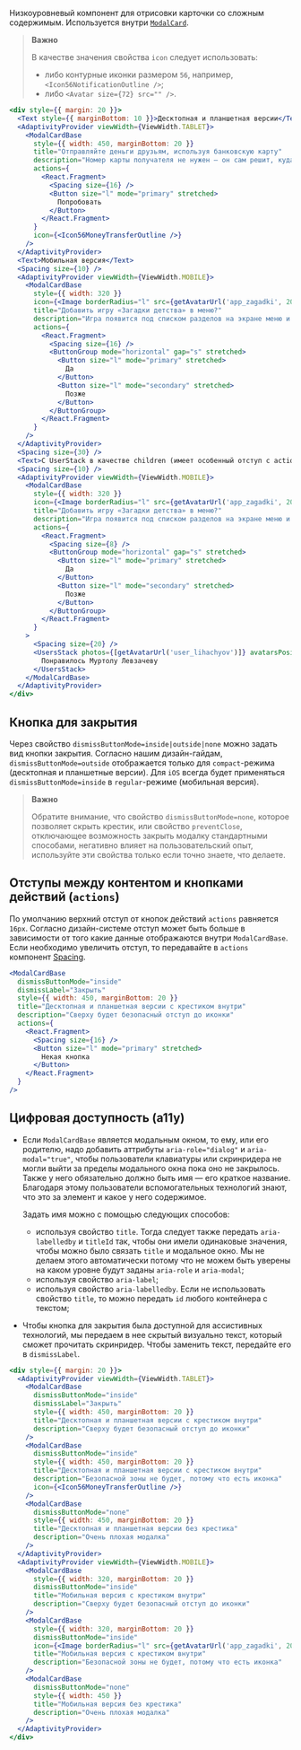 Низкоуровневый компонент для отрисовки карточки со сложным содержимым. Используется внутри [`ModalCard`](#/ModalCard).

> **Важно**
>
> В качестве значения свойства `icon` следует использовать:
>
> - либо контурные иконки размером `56`, например, `<Icon56NotificationOutline />`;
> - либо `<Avatar size={72} src="" />`.

```jsx { "props": { "layout": false, "iframe": false } }
<div style={{ margin: 20 }}>
  <Text style={{ marginBottom: 10 }}>Десктопная и планшетная версии</Text>
  <AdaptivityProvider viewWidth={ViewWidth.TABLET}>
    <ModalCardBase
      style={{ width: 450, marginBottom: 20 }}
      title="Отправляйте деньги друзьям, используя банковскую карту"
      description="Номер карты получателя не нужен — он сам решит, куда зачислить средства."
      actions={
        <React.Fragment>
          <Spacing size={16} />
          <Button size="l" mode="primary" stretched>
            Попробовать
          </Button>
        </React.Fragment>
      }
      icon={<Icon56MoneyTransferOutline />}
    />
  </AdaptivityProvider>
  <Text>Мобильная версия</Text>
  <Spacing size={10} />
  <AdaptivityProvider viewWidth={ViewWidth.MOBILE}>
    <ModalCardBase
      style={{ width: 320 }}
      icon={<Image borderRadius="l" src={getAvatarUrl('app_zagadki', 200)} size={72} />}
      title="Добавить игру «Загадки детства» в меню?"
      description="Игра появится под списком разделов на экране меню и будет всегда под рукой."
      actions={
        <React.Fragment>
          <Spacing size={16} />
          <ButtonGroup mode="horizontal" gap="s" stretched>
            <Button size="l" mode="primary" stretched>
              Да
            </Button>
            <Button size="l" mode="secondary" stretched>
              Позже
            </Button>
          </ButtonGroup>
        </React.Fragment>
      }
    />
  </AdaptivityProvider>
  <Spacing size={30} />
  <Text>С UserStack в качестве children (имеет особенный отступ c actions)</Text>
  <Spacing size={10} />
  <AdaptivityProvider viewWidth={ViewWidth.MOBILE}>
    <ModalCardBase
      style={{ width: 320 }}
      icon={<Image borderRadius="l" src={getAvatarUrl('app_zagadki', 200)} size={72} />}
      title="Добавить игру «Загадки детства» в меню?"
      description="Игра появится под списком разделов на экране меню и будет всегда под рукой."
      actions={
        <React.Fragment>
          <Spacing size={8} />
          <ButtonGroup mode="horizontal" gap="s" stretched>
            <Button size="l" mode="primary" stretched>
              Да
            </Button>
            <Button size="l" mode="secondary" stretched>
              Позже
            </Button>
          </ButtonGroup>
        </React.Fragment>
      }
    >
      <Spacing size={20} />
      <UsersStack photos={[getAvatarUrl('user_lihachyov')]} avatarsPosition="block-start">
        Понравилось Муртолу Левзачеву
      </UsersStack>
    </ModalCardBase>
  </AdaptivityProvider>
</div>
```

## Кнопка для закрытия

Через свойство `dismissButtonMode=inside|outside|none` можно задать вид кнопки закрытия.
Согласно нашим дизайн-гайдам, `dismissButtonMode=outside` отображается только для `compact`-режима (десктопная и планшетные версии).
Для `iOS` всегда будет применяться `dismissButtonMode=inside` в `regular`-режиме (мобильная версия).

> **Важно**
>
> Обратите внимание, что свойство `dismissButtonMode=none`, которое позволяет скрыть крестик, или свойство `preventClose`,
> отключающее возможность закрыть модалку стандартными способами,
> негативно влияет на пользовательский опыт, используйте эти свойства только если точно знаете, что делаете.

## Отступы между контентом и кнопками действий (`actions`)

По умолчанию верхний отступ от кнопок действий `actions` равняется `16px`. Согласно дизайн-системе отступ может быть больше в зависимости от того какие данные отображаются внутри `ModalCardBase`.
Если необходимо увеличить отступ, то передавайте в `actions` компонент [Spacing](#/Spacing).

```jsx static
<ModalCardBase
  dismissButtonMode="inside"
  dismissLabel="Закрыть"
  style={{ width: 450, marginBottom: 20 }}
  title="Десктопная и планшетная версии с крестиком внутри"
  description="Сверху будет безопасный отступ до иконки"
  actions={
    <React.Fragment>
      <Spacing size={16} />
      <Button size="l" mode="primary" stretched>
        Некая кнопка
      </Button>
    </React.Fragment>
  }
/>
```

## Цифровая доступность (a11y)

- Если `ModalCardBase` является модальным окном, то ему, или его родителю, надо добавить аттрибуты `aria-role="dialog"` и `aria-modal="true"`, чтобы пользователи клавиатуры или скринридера не могли выйти за пределы модального окна пока оно не закрылось. Также у него обязательно должно быть имя — его краткое название. Благодаря этому пользователи вспомогательных технологий знают, что это за элемент и какое у него содержимое.

  Задать имя можно с помощью следующих способов:

  - используя свойство `title`. Тогда следует также передать `aria-labelledby` и `titleId` так, чтобы они имели одинаковые значения, чтобы можно было связать `title` и модальное окно. Мы не делаем этого автоматически потому что не можем быть уверены на каком уровне будут заданы `aria-role` и `aria-modal`;
  - используя свойство `aria-label`;
  - используя свойство `aria-labelledby`. Если не использовать свойство `title`, то можно передать `id` любого контейнера с текстом;

- Чтобы кнопка для закрытия была доступной для ассистивных технологий, мы передаем в нее скрытый визуально текст, который сможет прочитать скринридер. Чтобы заменить текст, передайте его в `dismissLabel`.

```jsx { "props": { "layout": false, "iframe": false } }
<div style={{ margin: 20 }}>
  <AdaptivityProvider viewWidth={ViewWidth.TABLET}>
    <ModalCardBase
      dismissButtonMode="inside"
      dismissLabel="Закрыть"
      style={{ width: 450, marginBottom: 20 }}
      title="Десктопная и планшетная версии с крестиком внутри"
      description="Сверху будет безопасный отступ до иконки"
    />
    <ModalCardBase
      dismissButtonMode="inside"
      style={{ width: 450, marginBottom: 20 }}
      title="Десктопная и планшетная версии с крестиком внутри"
      description="Безопасной зоны не будет, потому что есть иконка"
      icon={<Icon56MoneyTransferOutline />}
    />
    <ModalCardBase
      dismissButtonMode="none"
      style={{ width: 450, marginBottom: 20 }}
      title="Десктопная и планшетная версии без крестика"
      description="Очень плохая модалка"
    />
  </AdaptivityProvider>
  <AdaptivityProvider viewWidth={ViewWidth.MOBILE}>
    <ModalCardBase
      style={{ width: 320, marginBottom: 20 }}
      dismissButtonMode="inside"
      title="Мобильная версия с крестиком внутри"
      description="Сверху будет безопасный отступ до иконки"
    />
    <ModalCardBase
      style={{ width: 320, marginBottom: 20 }}
      dismissButtonMode="inside"
      icon={<Image borderRadius="l" src={getAvatarUrl('app_zagadki', 200)} size={72} />}
      title="Мобильная версия с крестиком внутри"
      description="Безопасной зоны не будет, потому что есть иконка"
    />
    <ModalCardBase
      dismissButtonMode="none"
      style={{ width: 450 }}
      title="Мобильная версия без крестика"
      description="Очень плохая модалка"
    />
  </AdaptivityProvider>
</div>
```
